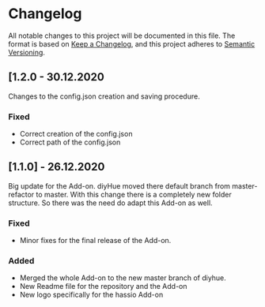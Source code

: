 # Changelog

All notable changes to this project will be documented in this file. The format is based on [Keep a Changelog](https://keepachangelog.com/en/1.0.0/), and this project adheres to [Semantic Versioning](https://semver.org/spec/v2.0.0.html).

## [1.2.0 - 30.12.2020

Changes to the config.json creation and saving procedure.

### Fixed

-    Correct creation of the config.json
-    Correct path of the config.json

## [1.1.0] - 26.12.2020

Big update for the Add-on. diyHue moved there default branch from master-refactor to master. With this change there is a completely new folder structure. So there was the need do adapt this Add-on as well.

### Fixed

-    Minor fixes for the final release of the Add-on.

### Added

-    Merged the whole Add-on to the new master branch of diyhue.
-    New Readme file for the repository and the Add-on
-    New logo specifically for the hassio Add-on
